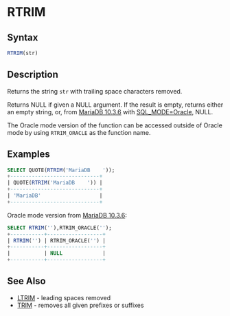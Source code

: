 # RTRIM

## Syntax

```sql
RTRIM(str)
```

## Description

Returns the string `str` with trailing space characters removed.

Returns NULL if given a NULL argument. If the result is empty, returns either an empty string, or, from [MariaDB 10.3.6](/kb/en/mariadb-1036-release-notes/) with [SQL_MODE=Oracle](/kb/en/sql_modeoracle-from-mariadb-103/), NULL.

The Oracle mode version of the function can be accessed outside of Oracle mode by using `RTRIM_ORACLE` as the function name.

## Examples

```sql
SELECT QUOTE(RTRIM('MariaDB    '));
+-----------------------------+
| QUOTE(RTRIM('MariaDB    ')) |
+-----------------------------+
| 'MariaDB'                   |
+-----------------------------+
```

Oracle mode version from [MariaDB 10.3.6](/kb/en/mariadb-1036-release-notes/):

```sql
SELECT RTRIM(''),RTRIM_ORACLE('');
+-----------+------------------+
| RTRIM('') | RTRIM_ORACLE('') |
+-----------+------------------+
|           | NULL             |
+-----------+------------------+
```

## See Also

- [LTRIM](/built-in-functions/string-functions/ltrim) - leading spaces removed
- [TRIM](/built-in-functions/string-functions/trim) - removes all given prefixes or suffixes